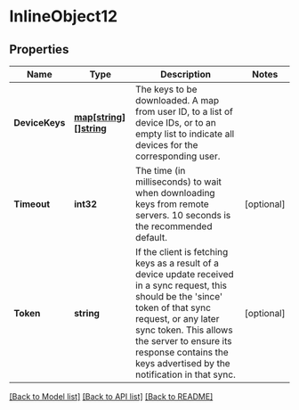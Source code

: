 # InlineObject12

## Properties

Name | Type | Description | Notes
------------ | ------------- | ------------- | -------------
**DeviceKeys** | [**map[string][]string**](array.md) | The keys to be downloaded. A map from user ID, to a list of device IDs, or to an empty list to indicate all devices for the corresponding user. | 
**Timeout** | **int32** | The time (in milliseconds) to wait when downloading keys from remote servers. 10 seconds is the recommended default. | [optional] 
**Token** | **string** | If the client is fetching keys as a result of a device update received in a sync request, this should be the &#39;since&#39; token of that sync request, or any later sync token. This allows the server to ensure its response contains the keys advertised by the notification in that sync. | [optional] 

[[Back to Model list]](../README.md#documentation-for-models) [[Back to API list]](../README.md#documentation-for-api-endpoints) [[Back to README]](../README.md)


